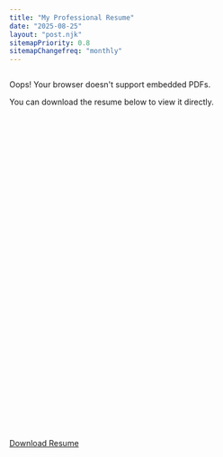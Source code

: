 ```yaml
---
title: "My Professional Resume"
date: "2025-08-25"
layout: "post.njk"
sitemapPriority: 0.8
sitemapChangefreq: "monthly"
---
```


<div style="max-width: 900px; margin: auto;">
    <div style="position: relative; padding-top: 129.41%;">
        <object
            id="pdf-viewer"
            data="/resume/jesus.pdf#view=FitH&toolbar=0&navpanes=0"
            style="position: absolute; top: 0; left: 0; width: 100%; height: 100%; border: none;">
            <div class="flex flex-col items-center justify-center h-full text-center p-8 bg-gray-800 rounded-lg">
                <i class="fas fa-file-pdf fa-3x text-red-500 mb-4" aria-hidden="true"></i>
                <p class="text-xl font-semibold text-white mb-2">Oops! Your browser doesn't support embedded PDFs.</p>
                <p class="text-gray-400 mb-6">You can download the resume below to view it directly.</p>
            </div>
        </object>
    </div>
</div>

<div class="text-center mt-8">
    <a href="/resume/jesus.pdf" target="_blank" download="Jesus_E_Otero_Lagunes_Resume.pdf" class="btn">
        <i class="fas fa-download mr-2" aria-hidden="true"></i>Download Resume
    </a>
</div>

